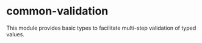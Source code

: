 # common-validation

This module provides basic types to facilitate multi-step validation of typed values.